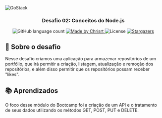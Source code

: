<img alt="GoStack" src="https://storage.googleapis.com/golden-wind/bootcamp-gostack/header-desafios.png" />

<h3 align="center">
  Desafio 02: Conceitos do Node.js
</h3>

<p align="center">
  <img alt="GitHub language count" src="https://img.shields.io/github/languages/count/ChristySchott/gostack-desafio-conceitos-node?color=%2304D361">

  <a href="https://rocketseat.com.br">
    <img alt="Made by Chrisrt" src="https://img.shields.io/badge/made%20by-Christy-%2304D361">
  </a>

  <img alt="License" src="https://img.shields.io/badge/license-MIT-%2304D361">

  <a href="https://github.com/ChristySchott/gostack-desafio-conceitos-node/stargazers">
    <img alt="Stargazers" src="https://img.shields.io/github/stars/ChristySchott/gostack-desafio-conceitos-node?style=social">
  </a>
</p>

## :rocket: Sobre o desafio

Nesse desafio criamos uma aplicação para armazenar repositórios de um portfólio, que irá permitir a criação, listagem, atualização e remoção dos repositórios, e além disso permitir que os repositórios possam receber "likes".

## :books: Aprendizados

O foco desse módulo do Bootcamp foi a criação de um API e o tratamento de seus dados utilizando os métodos GET, POST, PUT e DELETE.
